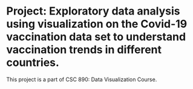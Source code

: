 # Project: Exploratory data analysis using visualization on the Covid-19 vaccination data set to understand vaccination trends in different countries.

This project is a part of CSC 890: Data Visualization Course.
